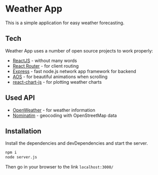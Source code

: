 # Weather App

This is a simple application for easy weather forecasting.
## Tech

Weather App uses a number of open source projects to work properly:

- [ReactJS](https://reactjs.org/) - without many words
- [React Router](https://reactrouter.com/) - for client routing
- [Express](https://expressjs.com) - fast node.js network app framework for backend
- [AOS](https://michalsnik.github.io/aos/) - for beautiful animations when scrolling
- [react-chart-js](https://react-chartjs-2.js.org/) - for plotting weather charts

## Used API

- [OpenWeather](https://openweathermap.org/weathermap) - for weather information
- [Nominatim](https://nominatim.org/) - geocoding with OpenStreetMap data

## Installation

Install the dependencies and devDependencies and start the server.

```sh
npm i
node server.js 
```
Then go in your browser to the link ```localhost:3000/```
